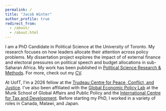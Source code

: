 ```yaml
---
permalink: /
title: "Jacob Winter"
author_profile: true
redirect_from: 
  - /about/
  - /about.html
---
```


<base target="_blank">


I am a PhD Candidate in Political Science at the University of Toronto. My research focuses on how leaders allocate their attention across policy problems. My dissertation project explores the impact of of external finance and electoral pressures on political speech and budget allocations in sub-Saharan Africa. My work has been published in [Political Science Research & Methods](https://www.cambridge.org/core/journals/political-science-research-and-methods/article/reassessing-world-bank-conditionality-beyond-count-measures/EEACAD72D4C0D886C51B0005EA5E7C3C). For more, check out my [CV](/files/CV_WinterJacob.pdf).

At UofT, I'm a 2026 fellow at the [Trudeau Centre for Peace, Conflict, and Justice](https://munkschool.utoronto.ca/trudeau-centre/people). I've also been affiliated with the [Global Economic Policy Lab](https://munkschool.utoronto.ca/gepl/people) at the Munk School of Global Affairs and Public Policy and the [International Centre for Tax and Development](https://logri.org/project/potential-models-for-linking-revenues-with-public-services-in-lilongwe-mzuzu-zomba-and-blantyre-city-councils/). Before starting my PhD, I worked in a variety of roles in Canada, Malawi, and Japan. 
